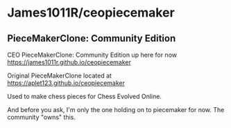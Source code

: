 # James1011R/ceopiecemaker
## PieceMakerClone: Community Edition

CEO PieceMakerClone: Community Edition up here for now https://james1011r.github.io/ceopiecemaker

Original PieceMakerClone located at https://aplet123.github.io/ceopiecemaker

Used to make chess pieces for Chess Evolved Online.

And before you ask, I'm only the one holding on to piecemaker for now. The community "owns" this.
